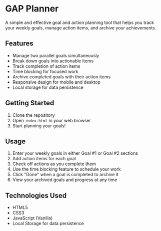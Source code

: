 # GAP Planner

A simple and effective goal and action planning tool that helps you track your weekly goals, manage action items, and archive your achievements.

## Features

- Manage two parallel goals simultaneously
- Break down goals into actionable items
- Track completion of action items
- Time blocking for focused work
- Archive completed goals with their action items
- Responsive design for mobile and desktop
- Local storage for data persistence

## Getting Started

1. Clone the repository
2. Open `index.html` in your web browser
3. Start planning your goals!

## Usage

1. Enter your weekly goals in either Goal #1 or Goal #2 sections
2. Add action items for each goal
3. Check off actions as you complete them
4. Use the time blocking feature to schedule your work
5. Click "Done" when a goal is completed to archive it
6. View your archived goals and progress at any time

## Technologies Used

- HTML5
- CSS3
- JavaScript (Vanilla)
- Local Storage for data persistence 